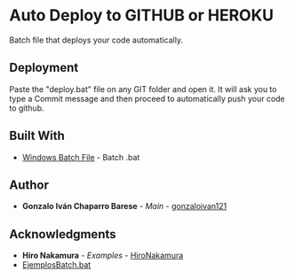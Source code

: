 # Auto Deploy to GITHUB or HEROKU
Batch file that deploys your code automatically.

## Deployment

Paste the "deploy.bat" file on any GIT folder and open it. It will ask you to type a Commit message and then proceed to automatically push your code to github.

## Built With

* [Windows Batch File](https://en.wikipedia.org/wiki/Batch_file) - Batch .bat

## Author

* **Gonzalo Iván Chaparro Barese** - *Main* - [gonzaloivan121](https://github.com/gonzaloivan121)

## Acknowledgments

* **Hiro Nakamura** - *Examples* - [HiroNakamura](https://github.com/HiroNakamura)
* [EjemplosBatch.bat](https://gist.github.com/HiroNakamura/4702728)